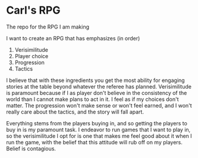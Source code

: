 # Carl's RPG
The repo for the RPG I am making

I want to create an RPG that has emphasizes (in order)

1. Verisimilitude
2. Player choice
3. Progression
4. Tactics 

I believe that with these ingredients you get the most ability for engaging stories at the table beyond whatever the referee has planned. Verisimilitude is paramount because if I as player don't believe in the consistency of the world than I cannot make plans to act in it. I feel as if my choices don't matter. The progression won't make sense or won't feel earned, and I won't really care about the tactics, and the story will fall apart.

Everything stems from the players buying in, and so getting the players to buy in is my paramount task. I endeavor to run games that I want to play in, so the verisimilitude I opt for is one that makes me feel good about it when I run the game, with the belief that this attitude will rub off on my players. Belief is contagious.